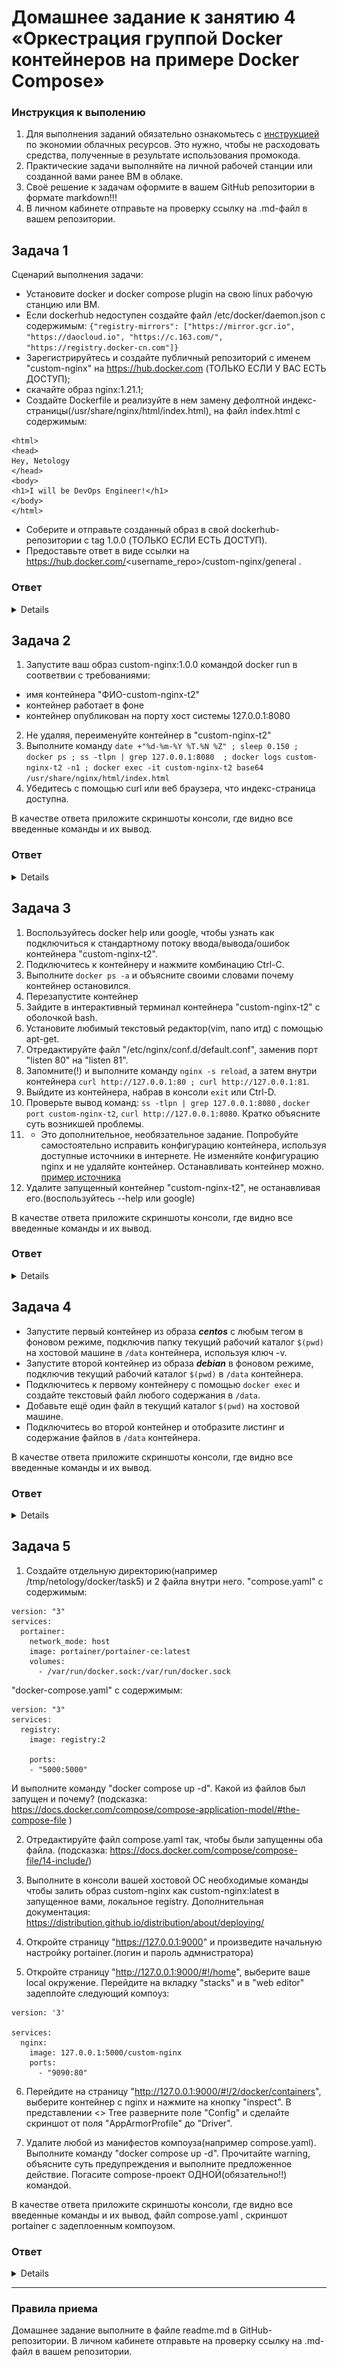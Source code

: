 
# Домашнее задание к занятию 4 «Оркестрация группой Docker контейнеров на примере Docker Compose»

### Инструкция к выполению

1. Для выполнения заданий обязательно ознакомьтесь с [инструкцией](https://github.com/netology-code/devops-materials/blob/master/cloudwork.MD) по экономии облачных ресурсов. Это нужно, чтобы не расходовать средства, полученные в результате использования промокода.
2. Практические задачи выполняйте на личной рабочей станции или созданной вами ранее ВМ в облаке.
3. Своё решение к задачам оформите в вашем GitHub репозитории в формате markdown!!!
4. В личном кабинете отправьте на проверку ссылку на .md-файл в вашем репозитории.

## Задача 1

Сценарий выполнения задачи:
- Установите docker и docker compose plugin на свою linux рабочую станцию или ВМ.
- Если dockerhub недоступен создайте файл /etc/docker/daemon.json с содержимым: ```{"registry-mirrors": ["https://mirror.gcr.io", "https://daocloud.io", "https://c.163.com/", "https://registry.docker-cn.com"]}```
- Зарегистрируйтесь и создайте публичный репозиторий  с именем "custom-nginx" на https://hub.docker.com (ТОЛЬКО ЕСЛИ У ВАС ЕСТЬ ДОСТУП);
- скачайте образ nginx:1.21.1;
- Создайте Dockerfile и реализуйте в нем замену дефолтной индекс-страницы(/usr/share/nginx/html/index.html), на файл index.html с содержимым:
```
<html>
<head>
Hey, Netology
</head>
<body>
<h1>I will be DevOps Engineer!</h1>
</body>
</html>
```
- Соберите и отправьте созданный образ в свой dockerhub-репозитории c tag 1.0.0 (ТОЛЬКО ЕСЛИ ЕСТЬ ДОСТУП). 
- Предоставьте ответ в виде ссылки на https://hub.docker.com/<username_repo>/custom-nginx/general .


### Ответ

<details>

```

docker build -t custom-nginx:1.0.0 .
docker login
docker tag custom-nginx:1.0.0 100gramm/custom-nginx:1.0.0
docker push 100gramm/custom-nginx:1.0.0

```

![Screnshot](https://github.com/vladshvetsov/MyNetology/blob/main/JPG/virt-homework/virt-03-docker-intro/1.jpeg)
   
https://hub.docker.com/r/100gramm/custom-nginx




</details>

## Задача 2
1. Запустите ваш образ custom-nginx:1.0.0 командой docker run в соответвии с требованиями:
- имя контейнера "ФИО-custom-nginx-t2"
- контейнер работает в фоне
- контейнер опубликован на порту хост системы 127.0.0.1:8080
2. Не удаляя, переименуйте контейнер в "custom-nginx-t2"
3. Выполните команду ```date +"%d-%m-%Y %T.%N %Z" ; sleep 0.150 ; docker ps ; ss -tlpn | grep 127.0.0.1:8080  ; docker logs custom-nginx-t2 -n1 ; docker exec -it custom-nginx-t2 base64 /usr/share/nginx/html/index.html```
4. Убедитесь с помощью curl или веб браузера, что индекс-страница доступна.

В качестве ответа приложите скриншоты консоли, где видно все введенные команды и их вывод.

### Ответ


<details>

```

docker run --name SVS-custom-nginx-t2 -p 8080:80 -d 100gramm/custom-nginx:1.0.0

docker rename SVS-custom-nginx-t2 custom-nginx-t2

```

![Screnshot](https://github.com/vladshvetsov/MyNetology/blob/main/JPG/virt-homework/virt-03-docker-intro/2.jpeg)
![Screnshot](https://github.com/vladshvetsov/MyNetology/blob/main/JPG/virt-homework/virt-03-docker-intro/3.jpeg)
![Screnshot](https://github.com/vladshvetsov/MyNetology/blob/main/JPG/virt-homework/virt-03-docker-intro/4.jpeg)

</details>


## Задача 3
1. Воспользуйтесь docker help или google, чтобы узнать как подключиться к стандартному потоку ввода/вывода/ошибок контейнера "custom-nginx-t2".
2. Подключитесь к контейнеру и нажмите комбинацию Ctrl-C.
3. Выполните ```docker ps -a``` и объясните своими словами почему контейнер остановился.
4. Перезапустите контейнер
5. Зайдите в интерактивный терминал контейнера "custom-nginx-t2" с оболочкой bash.
6. Установите любимый текстовый редактор(vim, nano итд) с помощью apt-get.
7. Отредактируйте файл "/etc/nginx/conf.d/default.conf", заменив порт "listen 80" на "listen 81".
8. Запомните(!) и выполните команду ```nginx -s reload```, а затем внутри контейнера ```curl http://127.0.0.1:80 ; curl http://127.0.0.1:81```.
9. Выйдите из контейнера, набрав в консоли  ```exit``` или Ctrl-D.
10. Проверьте вывод команд: ```ss -tlpn | grep 127.0.0.1:8080``` , ```docker port custom-nginx-t2```, ```curl http://127.0.0.1:8080```. Кратко объясните суть возникшей проблемы.
11. * Это дополнительное, необязательное задание. Попробуйте самостоятельно исправить конфигурацию контейнера, используя доступные источники в интернете. Не изменяйте конфигурацию nginx и не удаляйте контейнер. Останавливать контейнер можно. [пример источника](https://www.baeldung.com/linux/assign-port-docker-container)
12. Удалите запущенный контейнер "custom-nginx-t2", не останавливая его.(воспользуйтесь --help или google)

В качестве ответа приложите скриншоты консоли, где видно все введенные команды и их вывод.


### Ответ

<details>


1. Воспользуйтесь docker help или google, чтобы узнать как подключиться к стандартному потоку ввода/вывода/ошибок контейнера "custom-nginx-t2".

docker attach custom-nginx-t2

3. Выполните ```docker ps -a``` и объясните своими словами почему контейнер остановился.

![Screnshot](https://github.com/vladshvetsov/MyNetology/blob/main/JPG/virt-homework/virt-03-docker-intro/5.jpeg)

Ctrl-C отправляет SIGINT, который прервет работу приложения. Обычно это приводит к прерыванию, но решение об этом принимает приложение.
А это значит что мы отправили прерывание работы контейнеру.

5. Зайдите в интерактивный терминал контейнера "custom-nginx-t2" с оболочкой bash.
6. Установите любимый текстовый редактор(vim, nano итд) с помощью apt-get.
7. Отредактируйте файл "/etc/nginx/conf.d/default.conf", заменив порт "listen 80" на "listen 81".

```

Docker exec -it custom-nginx-t2 bash
apt update

apt install nano 

nano /etc/nginx/conf.d/default.conf

```

![Screnshot](https://github.com/vladshvetsov/MyNetology/blob/main/JPG/virt-homework/virt-03-docker-intro/6.jpeg)


10. Проверьте вывод команд: ```ss -tlpn | grep 127.0.0.1:8080``` , ```docker port custom-nginx-t2```, ```curl http://127.0.0.1:8080```. Кратко объясните суть возникшей проблемы.

```
Мы изменили порт приложения которое работает в контейнере,но port-forvarding все еще казывает 80.

```

12. Удалите запущенный контейнер "custom-nginx-t2", не останавливая его.(воспользуйтесь --help или google)

```

docker rm -f custom-nginx-t2

```

![Screnshot](https://github.com/vladshvetsov/MyNetology/blob/main/JPG/virt-homework/virt-03-docker-intro/7.jpeg)



</details>

## Задача 4


- Запустите первый контейнер из образа ***centos*** c любым тегом в фоновом режиме, подключив папку  текущий рабочий каталог ```$(pwd)``` на хостовой машине в ```/data``` контейнера, используя ключ -v.
- Запустите второй контейнер из образа ***debian*** в фоновом режиме, подключив текущий рабочий каталог ```$(pwd)``` в ```/data``` контейнера. 
- Подключитесь к первому контейнеру с помощью ```docker exec``` и создайте текстовый файл любого содержания в ```/data```.
- Добавьте ещё один файл в текущий каталог ```$(pwd)``` на хостовой машине.
- Подключитесь во второй контейнер и отобразите листинг и содержание файлов в ```/data``` контейнера.


В качестве ответа приложите скриншоты консоли, где видно все введенные команды и их вывод.


### Ответ

<details>

```
docker run -it -v $(pwd):/data -d centos:centos7 &
docker run -it -v $(pwd):/data -d debian &
```

![Screnshot](https://github.com/vladshvetsov/MyNetology/blob/main/JPG/virt-homework/virt-03-docker-intro/8.jpeg)

```
docker exec -it 66402ade94f7 bash -c "echo 'Hello from CentOS' > /data/centos_file.txt" touch host.txt
docker exec -it ac9b720526c3 bash -c "ls -l /data"
```

![Screnshot](https://github.com/vladshvetsov/MyNetology/blob/main/JPG/virt-homework/virt-03-docker-intro/8.jpeg)

</details>


## Задача 5

1. Создайте отдельную директорию(например /tmp/netology/docker/task5) и 2 файла внутри него.
"compose.yaml" с содержимым:
```
version: "3"
services:
  portainer:
    network_mode: host
    image: portainer/portainer-ce:latest
    volumes:
      - /var/run/docker.sock:/var/run/docker.sock
```
"docker-compose.yaml" с содержимым:
```
version: "3"
services:
  registry:
    image: registry:2

    ports:
    - "5000:5000"
```

И выполните команду "docker compose up -d". Какой из файлов был запущен и почему? (подсказка: https://docs.docker.com/compose/compose-application-model/#the-compose-file )

2. Отредактируйте файл compose.yaml так, чтобы были запущенны оба файла. (подсказка: https://docs.docker.com/compose/compose-file/14-include/)

3. Выполните в консоли вашей хостовой ОС необходимые команды чтобы залить образ custom-nginx как custom-nginx:latest в запущенное вами, локальное registry. Дополнительная документация: https://distribution.github.io/distribution/about/deploying/
4. Откройте страницу "https://127.0.0.1:9000" и произведите начальную настройку portainer.(логин и пароль адмнистратора)
5. Откройте страницу "http://127.0.0.1:9000/#!/home", выберите ваше local  окружение. Перейдите на вкладку "stacks" и в "web editor" задеплойте следующий компоуз:

```
version: '3'

services:
  nginx:
    image: 127.0.0.1:5000/custom-nginx
    ports:
      - "9090:80"
```
6. Перейдите на страницу "http://127.0.0.1:9000/#!/2/docker/containers", выберите контейнер с nginx и нажмите на кнопку "inspect". В представлении <> Tree разверните поле "Config" и сделайте скриншот от поля "AppArmorProfile" до "Driver".

7. Удалите любой из манифестов компоуза(например compose.yaml).  Выполните команду "docker compose up -d". Прочитайте warning, объясните суть предупреждения и выполните предложенное действие. Погасите compose-проект ОДНОЙ(обязательно!!) командой.

В качестве ответа приложите скриншоты консоли, где видно все введенные команды и их вывод, файл compose.yaml , скриншот portainer c задеплоенным компоузом.


### Ответ

<details>

```
mkdir -p /tmp/netology/docker/task5
cd /tmp/netology/docker/task5
touch compose.yaml
touch docker-compose.yaml
nano compose.yaml 

nano docker-compose.yaml
docker compose up -d

```
Docker Compose работает с 2 типами файлов (compose.yaml и docker-compose.yaml),но в последней версии приоритет отдается compose.yaml.При запуске Docker Compose, он об этом и сообщает


Изменяем файл compose.yaml и дописываем в него возможность запускать второй compose файл через include/

```
nano compose.yaml

version: "3"
include:
  - docker-compose.yaml
services:
  portainer:
    image: portainer/portainer-ce:latest
    network_mode: host
    ports:
      - "9000:9000"
    volumes:
      - /var/run/docker.sock:/var/run/docker.sock
```

![Screnshot](https://github.com/vladshvetsov/MyNetology/blob/main/JPG/virt-homework/virt-03-docker-intro/11.jpeg)

![Screnshot](https://github.com/vladshvetsov/MyNetology/blob/main/JPG/virt-homework/virt-03-docker-intro/12.jpeg)


Выходим в хостовую машину и пушим нужный нам образ в локальный репозиторий(Иначе пункт 5.5 не выполнить)



```

docker tag 100gramm/custom-nginx:1.0.0  localhost:5000/custom-nginx:latest
docker push  localhost:5000/custom-nginx:latest

```
![Screnshot](https://github.com/vladshvetsov/MyNetology/blob/main/JPG/virt-homework/virt-03-docker-intro/13.jpeg)

![Screnshot](https://github.com/vladshvetsov/MyNetology/blob/main/JPG/virt-homework/virt-03-docker-intro/14.jpeg)

![Screnshot](https://github.com/vladshvetsov/MyNetology/blob/main/JPG/virt-homework/virt-03-docker-intro/15.jpeg)


![Screnshot](https://github.com/vladshvetsov/MyNetology/blob/main/JPG/virt-homework/virt-03-docker-intro/16.jpeg)

В последнем пункте мы видим, что после удаления манифеста у нас выскочило предупреждение - что сревисы запущенные чеерз docker compose отличаются от тех что находятся в текущем манифесте и предлагает нам или имсправить проблему с файлом или удлаишь личшии контейнеры (которые отсутствую в текущем манифесте).

![Screnshot](https://github.com/vladshvetsov/MyNetology/blob/main/JPG/virt-homework/virt-03-docker-intro/17.jpeg)

</details>

---

### Правила приема

Домашнее задание выполните в файле readme.md в GitHub-репозитории. В личном кабинете отправьте на проверку ссылку на .md-файл в вашем репозитории.

